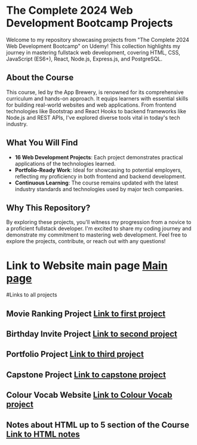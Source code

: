 # The Complete 2024 Web Development Bootcamp Projects

Welcome to my repository showcasing projects from "The Complete 2024 Web Development Bootcamp" on Udemy! This collection highlights my journey in mastering fullstack web development, covering HTML, CSS, JavaScript (ES6+), React, Node.js, Express.js, and PostgreSQL.

## About the Course

This course, led by the App Brewery, is renowned for its comprehensive curriculum and hands-on approach. It equips learners with essential skills for building real-world websites and web applications. From frontend technologies like Bootstrap and React Hooks to backend frameworks like Node.js and REST APIs, I've explored diverse tools vital in today's tech industry.

## What You Will Find

- **16 Web Development Projects**: Each project demonstrates practical applications of the technologies learned.
- **Portfolio-Ready Work**: Ideal for showcasing to potential employers, reflecting my proficiency in both frontend and backend development.
- **Continuous Learning**: The course remains updated with the latest industry standards and technologies used by major tech companies.

## Why This Repository?

By exploring these projects, you'll witness my progression from a novice to a proficient fullstack developer. I'm excited to share my coding journey and demonstrate my commitment to mastering web development. Feel free to explore the projects, contribute, or reach out with any questions!

# Link to Website main page [Main page](https://ognjenradic1.github.io/web_dev_course_2024_udemy/)

#Links to all projects

## Movie Ranking Project [Link to first project](./section_2_project/index.html)

## Birthday Invite Project [Link to second project](./section_3_project/index.html)

## Portfolio Project [Link to third project](./section_4_project/index.html)

## Capstone Project [Link to capstone project](./section_4_capstone_project/index.html)

## Colour Vocab Website [Link to Colour Vocab project](./section_5_project/index.html)

## Notes about HTML up to 5 section of the Course [Link to HTML notes](./useful_notes/notes_about_html.md)

